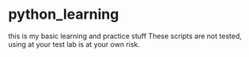 # python_learning
this is my basic learning and practice stuff
These scripts are not tested, using at your test lab is at your own risk. 
